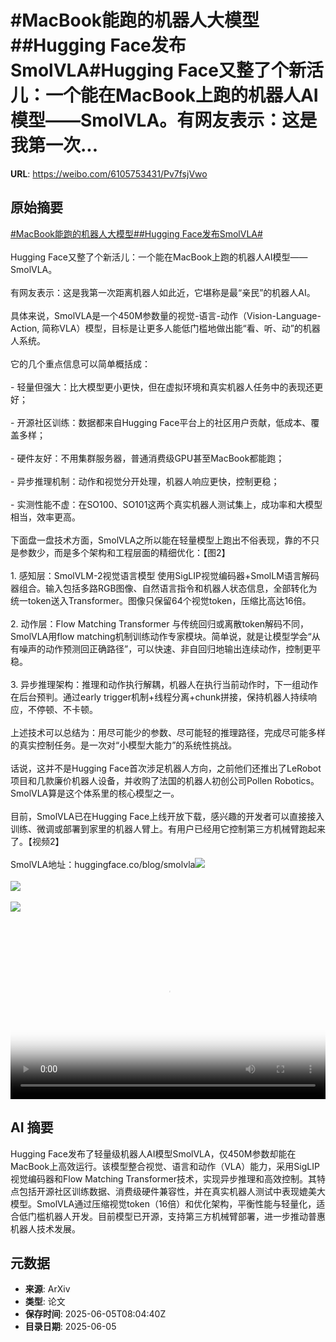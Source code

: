 # #MacBook能跑的机器人大模型##Hugging Face发布SmolVLA#Hugging Face又整了个新活儿：一个能在MacBook上跑的机器人AI模型——SmolVLA。有网友表示：这是我第一次...

**URL**: https://weibo.com/6105753431/Pv7fsjVwo

## 原始摘要

<a href="https://m.weibo.cn/search?containerid=231522type%3D1%26t%3D10%26q%3D%23MacBook%E8%83%BD%E8%B7%91%E7%9A%84%E6%9C%BA%E5%99%A8%E4%BA%BA%E5%A4%A7%E6%A8%A1%E5%9E%8B%23&amp;extparam=%23MacBook%E8%83%BD%E8%B7%91%E7%9A%84%E6%9C%BA%E5%99%A8%E4%BA%BA%E5%A4%A7%E6%A8%A1%E5%9E%8B%23" data-hide=""><span class="surl-text">#MacBook能跑的机器人大模型#</span></a><a href="https://m.weibo.cn/search?containerid=231522type%3D1%26t%3D10%26q%3D%23Hugging+Face%E5%8F%91%E5%B8%83SmolVLA%23&amp;extparam=%23Hugging+Face%E5%8F%91%E5%B8%83SmolVLA%23" data-hide=""><span class="surl-text">#Hugging Face发布SmolVLA#</span></a><br><br>Hugging Face又整了个新活儿：一个能在MacBook上跑的机器人AI模型——SmolVLA。<br><br>有网友表示：这是我第一次距离机器人如此近，它堪称是最“亲民”的机器人AI。<br><br>具体来说，SmolVLA是一个450M参数量的视觉-语言-动作（Vision-Language-Action, 简称VLA）模型，目标是让更多人能低门槛地做出能“看、听、动”的机器人系统。<br><br>它的几个重点信息可以简单概括成：<br><br>- 轻量但强大：比大模型更小更快，但在虚拟环境和真实机器人任务中的表现还更好；<br><br>- 开源社区训练：数据都来自Hugging Face平台上的社区用户贡献，低成本、覆盖多样；<br><br>- 硬件友好：不用集群服务器，普通消费级GPU甚至MacBook都能跑；<br><br>- 异步推理机制：动作和视觉分开处理，机器人响应更快，控制更稳；<br><br>- 实测性能不虚：在SO100、SO101这两个真实机器人测试集上，成功率和大模型相当，效率更高。<br><br>下面盘一盘技术方面，SmolVLA之所以能在轻量模型上跑出不俗表现，靠的不只是参数少，而是多个架构和工程层面的精细优化：【图2】<br><br>1. 感知层：SmolVLM-2视觉语言模型    使用SigLIP视觉编码器+SmolLM语言解码器组合。输入包括多路RGB图像、自然语言指令和机器人状态信息，全部转化为统一token送入Transformer。图像只保留64个视觉token，压缩比高达16倍。<br>    <br>2. 动作层：Flow Matching Transformer    与传统回归或离散token解码不同，SmolVLA用flow matching机制训练动作专家模块。简单说，就是让模型学会“从有噪声的动作预测回正确路径”，可以快速、非自回归地输出连续动作，控制更平稳。<br>    <br>3. 异步推理架构：推理和动作执行解耦，机器人在执行当前动作时，下一组动作在后台预判。通过early trigger机制+线程分离+chunk拼接，保持机器人持续响应，不停顿、不卡顿。<br> <br>上述技术可以总结为：用尽可能少的参数、尽可能轻的推理路径，完成尽可能多样的真实控制任务。是一次对“小模型大能力”的系统性挑战。<br><br>话说，这并不是Hugging Face首次涉足机器人方向，之前他们还推出了LeRobot项目和几款廉价机器人设备，并收购了法国的机器人初创公司Pollen Robotics。SmolVLA算是这个体系里的核心模型之一。<br><br>目前，SmolVLA已在Hugging Face上线开放下载，感兴趣的开发者可以直接接入训练、微调或部署到家里的机器人臂上。有用户已经用它控制第三方机械臂跑起来了。【视频2】<br><br>SmolVLA地址：huggingface.co/blog/smolvla<img style="" src="https://tvax2.sinaimg.cn/large/006Fd7o3ly1i24d6ogbk7j30k00zk3zc.jpg" referrerpolicy="no-referrer"><br><br><img style="" src="https://tvax2.sinaimg.cn/large/006Fd7o3gy1i24d4nqqshj30zk0jttkp.jpg" referrerpolicy="no-referrer"><br><br><img style="" src="https://tvax4.sinaimg.cn/large/006Fd7o3ly1i24d6qx98wj31hc0u075s.jpg" referrerpolicy="no-referrer"><br><br><br clear="both"><div style="clear: both"></div><video controls="controls" poster="https://tvax4.sinaimg.cn/orj480/006Fd7o3ly1i24d6o0613j30k00zk3zc.jpg" style="width: 100%"><source src="https://f.video.weibocdn.com/o0/KCCgyqmJlx08oNIBxyDe01041200Ednd0E010.mp4?label=mp4_720p&amp;template=720x1280.24.0&amp;ori=0&amp;ps=1CwnkDw1GXwCQx&amp;Expires=1749113897&amp;ssig=kJQQNm85uf&amp;KID=unistore,video"><source src="https://f.video.weibocdn.com/o0/KONDSa1Hlx08oNIA947601041200qiKN0E010.mp4?label=mp4_hd&amp;template=540x960.24.0&amp;ori=0&amp;ps=1CwnkDw1GXwCQx&amp;Expires=1749113897&amp;ssig=zog3gDowYW&amp;KID=unistore,video"><source src="https://f.video.weibocdn.com/o0/wIFj8KDwlx08oNIyP4ms01041200en8O0E010.mp4?label=mp4_ld&amp;template=360x640.24.0&amp;ori=0&amp;ps=1CwnkDw1GXwCQx&amp;Expires=1749113897&amp;ssig=ArpcTnSvCX&amp;KID=unistore,video"><p>视频无法显示，请前往<a href="https://video.weibo.com/show?fid=1034%3A5174159618015248" target="_blank" rel="noopener noreferrer">微博视频</a>观看。</p></video>

## AI 摘要

Hugging Face发布了轻量级机器人AI模型SmolVLA，仅450M参数却能在MacBook上高效运行。该模型整合视觉、语言和动作（VLA）能力，采用SigLIP视觉编码器和Flow Matching Transformer技术，实现异步推理和高效控制。其特点包括开源社区训练数据、消费级硬件兼容性，并在真实机器人测试中表现媲美大模型。SmolVLA通过压缩视觉token（16倍）和优化架构，平衡性能与轻量化，适合低门槛机器人开发。目前模型已开源，支持第三方机械臂部署，进一步推动普惠机器人技术发展。

## 元数据

- **来源**: ArXiv
- **类型**: 论文
- **保存时间**: 2025-06-05T08:04:40Z
- **目录日期**: 2025-06-05
